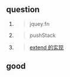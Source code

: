 ## question

1. > jquey.fn
2. > pushStack
3. > [extend 的实现](https://www.cnblogs.com/whisperzzZ/articles/7831861.html)

## good
